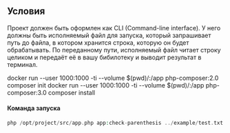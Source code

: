 
## Условия

Проект должен быть оформлен как CLI (Command-line interface). 
У него должны быть исполняемый файл для запуска, который запрашивает путь до файла, в котором
хранится строка, которую он будет обрабатывать. По переданному пути,
исполняемый файл читает строку целиком и передаёт её в вашу бибилотеку и
выводит результат в терминал.


docker run --user 1000:1000 -ti --volume $(pwd)/:/app php-composer:2.0 composer init
docker run --user 1000:1000 -ti --volume $(pwd)/:/app php-composer:3.0 composer install

#### Команда запуска
```php
php /opt/project/src/app.php app:check-parenthesis ../example/test.txt
```